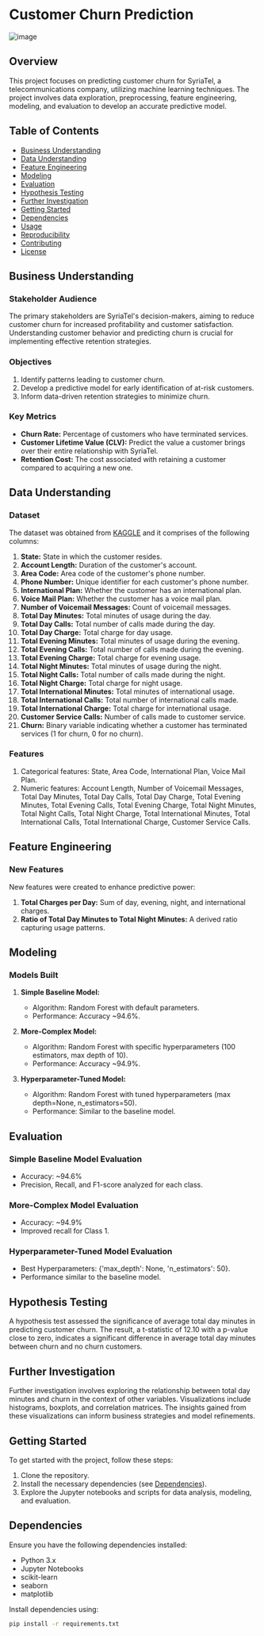 
# Customer Churn Prediction 
![image](https://github.com/Adhiambo254/phase3Project/assets/125627822/99b4f7c2-40df-4e44-9111-7257c517e4aa)

## Overview

This project focuses on predicting customer churn for SyriaTel, a telecommunications company, utilizing machine learning techniques. The project involves data exploration, preprocessing, feature engineering, modeling, and evaluation to develop an accurate predictive model.

## Table of Contents

- [Business Understanding](#business-understanding)
- [Data Understanding](#data-understanding)
- [Feature Engineering](#feature-engineering)
- [Modeling](#modeling)
- [Evaluation](#evaluation)
- [Hypothesis Testing](#hypothesis-testing)
- [Further Investigation](#further-investigation)
- [Getting Started](#getting-started)
- [Dependencies](#dependencies)
- [Usage](#usage)
- [Reproducibility](#reproducibility)
- [Contributing](#contributing)
- [License](#license)

## Business Understanding

### Stakeholder Audience
The primary stakeholders are SyriaTel's decision-makers, aiming to reduce customer churn for increased profitability and customer satisfaction. Understanding customer behavior and predicting churn is crucial for implementing effective retention strategies.

### Objectives
1. Identify patterns leading to customer churn.
2. Develop a predictive model for early identification of at-risk customers.
3. Inform data-driven retention strategies to minimize churn.

### Key Metrics
- **Churn Rate:** Percentage of customers who have terminated services.
- **Customer Lifetime Value (CLV):** Predict the value a customer brings over their entire relationship with SyriaTel.
- **Retention Cost:** The cost associated with retaining a customer compared to acquiring a new one.

## Data Understanding

### Dataset
The dataset was obtained from [KAGGLE](https://www.kaggle.com/datasets/becksddf/churn-in-telecoms-dataset/data) and it comprises of the following columns:

1. **State:** State in which the customer resides.
2. **Account Length:** Duration of the customer's account.
3. **Area Code:** Area code of the customer's phone number.
4. **Phone Number:** Unique identifier for each customer's phone number.
5. **International Plan:** Whether the customer has an international plan.
6. **Voice Mail Plan:** Whether the customer has a voice mail plan.
7. **Number of Voicemail Messages:** Count of voicemail messages.
8. **Total Day Minutes:** Total minutes of usage during the day.
9. **Total Day Calls:** Total number of calls made during the day.
10. **Total Day Charge:** Total charge for day usage.
11. **Total Evening Minutes:** Total minutes of usage during the evening.
12. **Total Evening Calls:** Total number of calls made during the evening.
13. **Total Evening Charge:** Total charge for evening usage.
14. **Total Night Minutes:** Total minutes of usage during the night.
15. **Total Night Calls:** Total number of calls made during the night.
16. **Total Night Charge:** Total charge for night usage.
17. **Total International Minutes:** Total minutes of international usage.
18. **Total International Calls:** Total number of international calls made.
19. **Total International Charge:** Total charge for international usage.
20. **Customer Service Calls:** Number of calls made to customer service.
21. **Churn:** Binary variable indicating whether a customer has terminated services (1 for churn, 0 for no churn).

### Features
1. Categorical features: State, Area Code, International Plan, Voice Mail Plan.
2. Numeric features: Account Length, Number of Voicemail Messages, Total Day Minutes, Total Day Calls, Total Day Charge, Total Evening Minutes, Total Evening Calls, Total Evening Charge, Total Night Minutes, Total Night Calls, Total Night Charge, Total International Minutes, Total International Calls, Total International Charge, Customer Service Calls.

## Feature Engineering

### New Features
New features were created to enhance predictive power:
1. **Total Charges per Day:** Sum of day, evening, night, and international charges.
2. **Ratio of Total Day Minutes to Total Night Minutes:** A derived ratio capturing usage patterns.


## Modeling

### Models Built
1. **Simple Baseline Model:**
   - Algorithm: Random Forest with default parameters.
   - Performance: Accuracy ~94.6%.

2. **More-Complex Model:**
   - Algorithm: Random Forest with specific hyperparameters (100 estimators, max depth of 10).
   - Performance: Accuracy ~94.9%.

3. **Hyperparameter-Tuned Model:**
   - Algorithm: Random Forest with tuned hyperparameters (max depth=None, n_estimators=50).
   - Performance: Similar to the baseline model.

## Evaluation

### Simple Baseline Model Evaluation
- Accuracy: ~94.6%
- Precision, Recall, and F1-score analyzed for each class.

### More-Complex Model Evaluation
- Accuracy: ~94.9%
- Improved recall for Class 1.

### Hyperparameter-Tuned Model Evaluation
- Best Hyperparameters: {'max_depth': None, 'n_estimators': 50}.
- Performance similar to the baseline model.

## Hypothesis Testing

A hypothesis test assessed the significance of average total day minutes in predicting customer churn. The result, a t-statistic of 12.10 with a p-value close to zero, indicates a significant difference in average total day minutes between churn and no churn customers.

## Further Investigation

Further investigation involves exploring the relationship between total day minutes and churn in the context of other variables. Visualizations include histograms, boxplots, and correlation matrices. The insights gained from these visualizations can inform business strategies and model refinements.

## Getting Started

To get started with the project, follow these steps:

1. Clone the repository.
2. Install the necessary dependencies (see [Dependencies](#dependencies)).
3. Explore the Jupyter notebooks and scripts for data analysis, modeling, and evaluation.

## Dependencies

Ensure you have the following dependencies installed:

- Python 3.x
- Jupyter Notebooks
- scikit-learn
- seaborn
- matplotlib

Install dependencies using:

```bash
pip install -r requirements.txt
